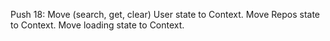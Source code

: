 Push 18: Move (search, get, clear) User state to Context. Move Repos state to Context. Move loading state to Context.
